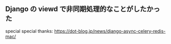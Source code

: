 ## Django の viewd で非同期処理的なことがしたかった

special special thanks: https://dot-blog.jp/news/django-async-celery-redis-mac/

